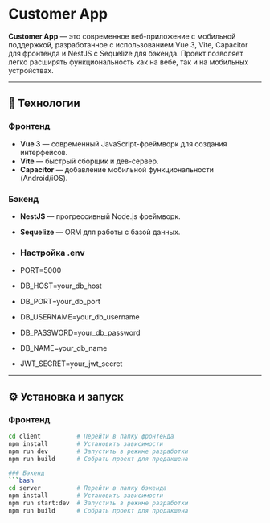 # Customer App

**Customer App** — это современное веб-приложение с мобильной поддержкой, разработанное с использованием Vue 3, Vite, Capacitor для фронтенда и NestJS с Sequelize для бэкенда. Проект позволяет легко расширять функциональность как на вебе, так и на мобильных устройствах.

---

## 🚀 Технологии

### Фронтенд
- **Vue 3** — современный JavaScript-фреймворк для создания интерфейсов.
- **Vite** — быстрый сборщик и дев-сервер.
- **Capacitor** — добавление мобильной функциональности (Android/iOS).

### Бэкенд
- **NestJS** — прогрессивный Node.js фреймворк.
- **Sequelize** — ORM для работы с базой данных.

- ### Настройка .env

- PORT=5000
- DB_HOST=your_db_host
- DB_PORT=your_db_port
- DB_USERNAME=your_db_username
- DB_PASSWORD=your_db_password
- DB_NAME=your_db_name
- JWT_SECRET=your_jwt_secret

---

## ⚙️ Установка и запуск

### Фронтенд
```bash
cd client          # Перейти в папку фронтенда
npm install        # Установить зависимости
npm run dev        # Запустить в режиме разработки
npm run build      # Собрать проект для продакшена

### Бэкенд
```bash
cd server          # Перейти в папку бэкенда
npm install        # Установить зависимости
npm run start:dev  # Запустить в режиме разработки
npm run build      # Собрать проект для продакшена
